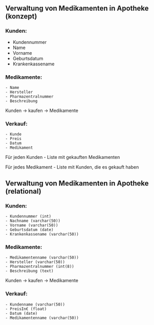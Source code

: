 ## Verwaltung von Medikamenten in Apotheke (konzept) ##

### Kunden:  ###
* Kundennummer  
* Name  
* Vorname  
* Geburtsdatum  
* Krankenkassename  

### Medikamente:  ###
	- Name  
	- Hersteller  
	- Pharmazentralnummer  
	- Beschreibung  

Kunden -> kaufen -> Medikamente

### Verkauf:  ###
	- Kunde  
	- Preis  
	- Datum  
	- Medikament  

Für jeden Kunden - Liste mit gekauften Medikamenten

Für jedes Medikament - Liste mit Kunden, die es gekauft haben


## Verwaltung von Medikamenten in Apotheke (relational) ##

### Kunden:  ###
	- Kundennummer (int)  
	- Nachname (varchar(50))  
	- Vorname (varchar(50))  
	- Geburtsdatum (date)  
	- Krankenkassename (varchar(50))  

### Medikamente:  ###
	- Medikamentenname (varchar(50))  
	- Hersteller (varchar(50))  
	- Pharmazentralnummer (int(8))  
	- Beschreibung (text)  

Kunden -> kaufen -> Medikamente

### Verkauf:  ###
	- Kundenname (varchar(50))  
	- PreisIn€ (float)  
	- Datum (date)  
	- Medikamentenname (varchar(50))  
